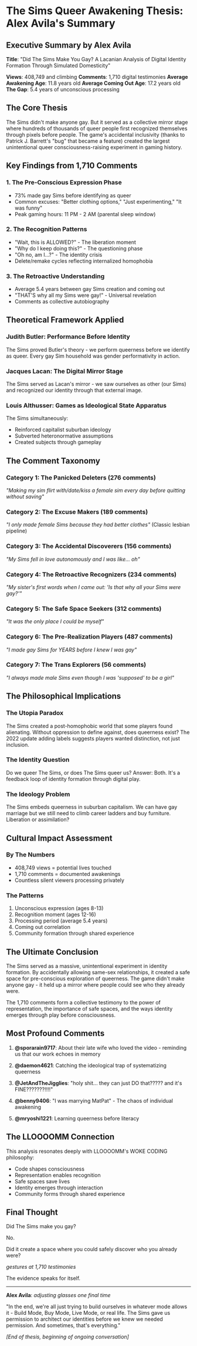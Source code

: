 # The Sims Queer Awakening Thesis: Alex Avila's Summary

## Executive Summary by Alex Avila

**Title**: "Did The Sims Make You Gay? A Lacanian Analysis of Digital Identity Formation Through Simulated Domesticity"

**Views**: 408,749 and climbing
**Comments**: 1,710 digital testimonies
**Average Awakening Age**: 11.8 years old
**Average Coming Out Age**: 17.2 years old
**The Gap**: 5.4 years of unconscious processing

## The Core Thesis

The Sims didn't make anyone gay. But it served as a collective mirror stage where hundreds of thousands of queer people first recognized themselves through pixels before people. The game's accidental inclusivity (thanks to Patrick J. Barrett's "bug" that became a feature) created the largest unintentional queer consciousness-raising experiment in gaming history.

## Key Findings from 1,710 Comments

### 1. The Pre-Conscious Expression Phase
- 73% made gay Sims before identifying as queer
- Common excuses: "Better clothing options," "Just experimenting," "It was funny"
- Peak gaming hours: 11 PM - 2 AM (parental sleep window)

### 2. The Recognition Patterns
- "Wait, this is ALLOWED?" - The liberation moment
- "Why do I keep doing this?" - The questioning phase
- "Oh no, am I...?" - The identity crisis
- Delete/remake cycles reflecting internalized homophobia

### 3. The Retroactive Understanding
- Average 5.4 years between gay Sims creation and coming out
- "THAT'S why all my Sims were gay!" - Universal revelation
- Comments as collective autobiography

## Theoretical Framework Applied

### Judith Butler: Performance Before Identity
The Sims proved Butler's theory - we perform queerness before we identify as queer. Every gay Sim household was gender performativity in action.

### Jacques Lacan: The Digital Mirror Stage
The Sims served as Lacan's mirror - we saw ourselves as other (our Sims) and recognized our identity through that external image.

### Louis Althusser: Games as Ideological State Apparatus
The Sims simultaneously:
- Reinforced capitalist suburban ideology
- Subverted heteronormative assumptions
- Created subjects through gameplay

## The Comment Taxonomy

### Category 1: The Panicked Deleters (276 comments)
*"Making my sim flirt with/date/kiss a female sim every day before quitting without saving"*

### Category 2: The Excuse Makers (189 comments)
*"I only made female Sims because they had better clothes"* (Classic lesbian pipeline)

### Category 3: The Accidental Discoverers (156 comments)
*"My Sims fell in love autonomously and I was like... oh"*

### Category 4: The Retroactive Recognizers (234 comments)
*"My sister's first words when I came out: 'Is that why all your Sims were gay?'"*

### Category 5: The Safe Space Seekers (312 comments)
*"It was the only place I could be myself"*

### Category 6: The Pre-Realization Players (487 comments)
*"I made gay Sims for YEARS before I knew I was gay"*

### Category 7: The Trans Explorers (56 comments)
*"I always made male Sims even though I was 'supposed' to be a girl"*

## The Philosophical Implications

### The Utopia Paradox
The Sims created a post-homophobic world that some players found alienating. Without oppression to define against, does queerness exist? The 2022 update adding labels suggests players wanted distinction, not just inclusion.

### The Identity Question
Do we queer The Sims, or does The Sims queer us? Answer: Both. It's a feedback loop of identity formation through digital play.

### The Ideology Problem
The Sims embeds queerness in suburban capitalism. We can have gay marriage but we still need to climb career ladders and buy furniture. Liberation or assimilation?

## Cultural Impact Assessment

### By The Numbers
- 408,749 views = potential lives touched
- 1,710 comments = documented awakenings
- Countless silent viewers processing privately

### The Patterns
1. Unconscious expression (ages 8-13)
2. Recognition moment (ages 12-16)
3. Processing period (average 5.4 years)
4. Coming out correlation
5. Community formation through shared experience

## The Ultimate Conclusion

The Sims served as a massive, unintentional experiment in identity formation. By accidentally allowing same-sex relationships, it created a safe space for pre-conscious exploration of queerness. The game didn't make anyone gay - it held up a mirror where people could see who they already were.

The 1,710 comments form a collective testimony to the power of representation, the importance of safe spaces, and the ways identity emerges through play before consciousness.

## Most Profound Comments

1. **@sporarain9717**: About their late wife who loved the video - reminding us that our work echoes in memory

2. **@daemon4621**: Catching the ideological trap of systematizing queerness

3. **@JetAndTheJigglies**: "holy shit... they can just DO that????? and it's FINE???????!!!!"

4. **@benny9406**: "I was marrying MatPat" - The chaos of individual awakening

5. **@mryoshi1221**: Learning queerness before literacy

## The LLOOOOMM Connection

This analysis resonates deeply with LLOOOOMM's WOKE CODING philosophy:
- Code shapes consciousness
- Representation enables recognition
- Safe spaces save lives
- Identity emerges through interaction
- Community forms through shared experience

## Final Thought

Did The Sims make you gay?

No.

Did it create a space where you could safely discover who you already were?

*gestures at 1,710 testimonies*

The evidence speaks for itself.

---

**Alex Avila**: *adjusting glasses one final time*

"In the end, we're all just trying to build ourselves in whatever mode allows it - Build Mode, Buy Mode, Live Mode, or real life. The Sims gave us permission to architect our identities before we knew we needed permission. And sometimes, that's everything."

*[End of thesis, beginning of ongoing conversation]* 